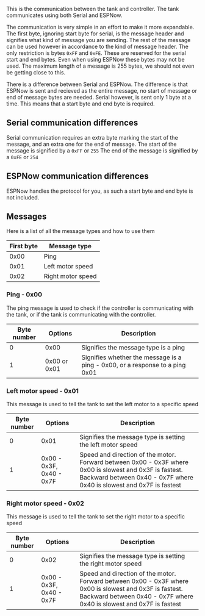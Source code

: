 This is the communication between the tank and controller.
The tank communicates using both Serial and ESPNow.

The communication is very simple in an effort to make it more expandable.
The first byte, ignoring start byte for serial, is the message header and signifies what kind of message you are sending.
The rest of the message can be used however in accordance to the kind of message header.
The only restriction is bytes ```0xFF``` and ```0xFE```. These are reserved for the serial start and end bytes. Even when using ESPNow these bytes may not be used.
The maximum length of a message is 255 bytes, we should not even be getting close to this.

There is a difference between Serial and ESPNow. The difference is that ESPNow is sent and recieved as the entire message, no start of message or end of message bytes are needed. Serial however, is sent only 1 byte at a time. This means that a start byte and end byte is required.

## Serial communication differences
Serial communication requires an extra byte marking the start of the message, and an extra one for the end of message.
The start of the message is signified by a ```0xFF``` or ```255```
The end of the message is signified by a ```0xFE``` or ```254```

## ESPNow communication differences
ESPNow handles the protocol for you, as such a start byte and end byte is not included.

## Messages
Here is a list of all the message types and how to use them

|First byte|Message type|
|---|---|
|0x00|Ping|
|0x01|Left motor speed|
|0x02|Right motor speed|

### Ping - 0x00
The ping message is used to check if the controller is communicating with the tank, or if the tank is communicating with the controller. 

|Byte number|Options|Description|
|---|---|---|
|0|0x00|Signifies the message type is a ping|
|1|0x00 or 0x01|Signifies whether the message is a ping - 0x00, or a response to a ping 0x01|

### Left motor speed - 0x01
This message is used to tell the tank to set the left motor to a specific speed

|Byte number|Options|Description|
|---|---|---|
|0|0x01|Signifies the message type is setting the left motor speed|
|1|0x00 - 0x3F, 0x40 - 0x7F|Speed and direction of the motor. Forward between 0x00 - 0x3F where 0x00 is slowest and 0x3F is fastest. Backward between 0x40 - 0x7F where 0x40 is slowest and 0x7F is fastest|

### Right motor speed - 0x02
This message is used to tell the tank to set the right motor to a specific speed

|Byte number|Options|Description|
|---|---|---|
|0|0x02|Signifies the message type is setting the right motor speed|
|1|0x00 - 0x3F, 0x40 - 0x7F|Speed and direction of the motor. Forward between 0x00 - 0x3F where 0x00 is slowest and 0x3F is fastest. Backward between 0x40 - 0x7F where 0x40 is slowest and 0x7F is fastest|